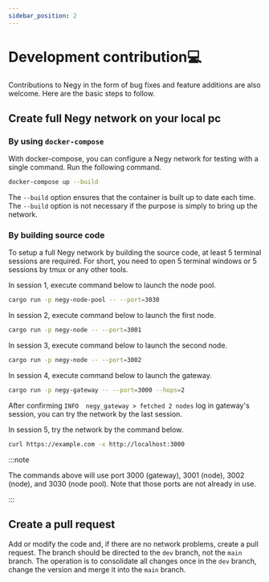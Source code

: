 ```yaml
---
sidebar_position: 2
---
```


# Development contribution💻

Contributions to Negy in the form of bug fixes and feature additions are also welcome. Here are the basic steps to follow.

## Create full Negy network on your local pc

### By using `docker-compose`

With docker-compose, you can configure a Negy network for testing with a single command. Run the following command.

```bash
docker-compose up --build
```

The `--build` option ensures that the container is built up to date each time. The `--build` option is not necessary if the purpose is simply to bring up the network.

### By building source code

To setup a full Negy network by building the source code, at least 5 terminal sessions are required. For short, you need to open 5 terminal windows or 5 sessions by tmux or any other tools.

In session 1, execute command below to launch the node pool.

```bash
cargo run -p negy-node-pool -- --port=3030
```

In session 2, execute command below to launch the first node.

```bash
cargo run -p negy-node -- --port=3001
```

In session 3, execute command below to launch the second node.

```bash
cargo run -p negy-node -- --port=3002
```

In session 4, execute command below to launch the gateway.

```bash
cargo run -p negy-gateway -- --port=3000 --hops=2
```

After confirming `INFO  negy_gateway > fetched 2 nodes` log in gateway's session, you can try the network by the last session.

In session 5, try the network by the command below.

```bash
curl https://example.com -x http://localhost:3000
```

:::note

The commands above will use port 3000 (gateway), 3001 (node), 3002 (node), and 3030 (node pool). Note that those ports are not already in use.

:::

## Create a pull request

Add or modify the code and, if there are no network problems, create a pull request. The branch should be directed to the `dev` branch, not the `main` branch. The operation is to consolidate all changes once in the `dev` branch, change the version and merge it into the `main` branch.
